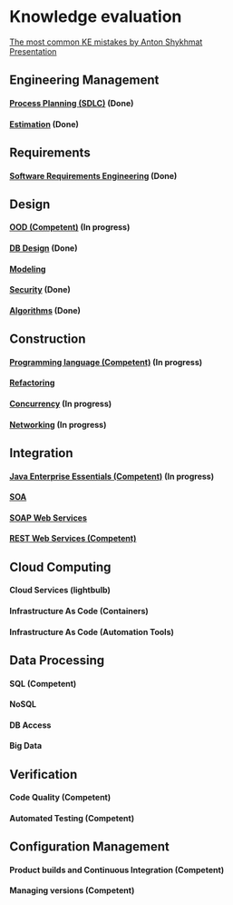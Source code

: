 # Knowledge evaluation

[The most common KE mistakes by Anton Shykhmat](https://www.youtube.com/watch?v=QYk26WmxmJ4)  
[Presentation](files/The%20most%20common%20KE%20mistakes.pptx)


## Engineering Management
#### [Process Planning (SDLC)](Process%20Planning%20%28SDLC%29.md) (Done)
#### [Estimation](Estimation.md) (Done)

## Requirements
#### [Software Requirements Engineering](Software%20Requirements%20Engineering.md) (Done)

## Design
#### [OOD (Competent)](OOD.md) (In progress)
#### [DB Design](DB%20Design.md) (Done)
#### [Modeling](Modeling.md)
#### [Security](Security.md) (Done)
#### [Algorithms](Algorithms.md) (Done)

## Construction
#### [Programming language (Competent)](Programming%20language.md) (In progress)
#### [Refactoring](Refactoring.md) 
#### [Concurrency](Concurrency.md) (In progress)
#### [Networking](Networking.md) (In progress)

## Integration
#### [Java Enterprise Essentials (Competent)](Java%20Enterprise%20Essentials.md) (In progress)
#### [SOA](SOA.md)
#### [SOAP Web Services](SOAP%20Web%20Services.md)
#### [REST Web Services (Competent)](REST%20Web%20Services.md)

## Cloud Computing
#### Cloud Services (lightbulb)
#### Infrastructure As Code (Containers)
#### Infrastructure As Code (Automation Tools)

## Data Processing
#### SQL (Competent)
#### NoSQL
#### DB Access
#### Big Data

## Verification
#### Code Quality (Competent)
#### Automated Testing (Competent)

## Configuration Management
#### Product builds and Continuous Integration (Competent)
#### Managing versions (Competent)

